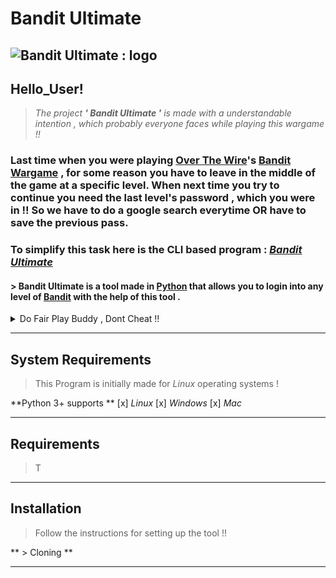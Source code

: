 # Bandit Ultimate

![Bandit Ultimate : logo]()
---

## Hello_User!

> *The project  **' Bandit Ultimate '**  is made with a understandable intention , which probably everyone faces while playing this wargame !!*

### Last time when you were playing [Over The Wire](https://overthewire.org/)'s [Bandit Wargame](https://overthewire.org/wargames/bandit/) , for some reason you have to leave in the middle of the game at a specific level. When next time you try to continue you need the last level's password , which you were in !! So we have to do a google search everytime OR have to save the previous pass.

### To simplify this task here is the CLI based program : [*Bandit Ultimate*](https://github.com/s41r4j/BanditUltimate)

#### > Bandit Ultimate is a tool made in [Python](https://en.wikipedia.org/wiki/Python_(programming_language)) that allows you to login into any level of [Bandit](https://overthewire.org/wargames/bandit/) with the help of this tool .

<details>
<summary>Do Fair Play Buddy , Dont Cheat !! </summary>
<br>
Note : Bandit Ultimate is made with intention to login in the bandit level you left .
This makes the login process easy , saving time . Now invest this time in learning and solving the bandit levels - increasing your skills !!
</details>

---
## System Requirements
 
> This Program is initially made for *Linux* operating systems !

**Python 3+ supports **
[x] *Linux*
[x] *Windows*
[x] *Mac*



---
## Requirements

> T

---
## Installation 

> Follow the instructions for setting up the tool !!

** > Cloning  ** 


---

